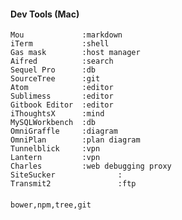 #### Dev Tools (Mac)
	Mou				:markdown
	iTerm			:shell
	Gas mask		:host manager
	Aifred			:search
	Sequel Pro		:db
	SourceTree		:git
	Atom			:editor
	Sublimess		:editor
	Gitbook Editor	:editor
	iThoughtsX		:mind
	MySQLWorkbench	:db
	OmniGraffle		:diagram
	OmniPlan		:plan diagram
	Tunnelblick		:vpn
	Lantern			:vpn
	Charles			:web debugging proxy
	SiteSucker              :
	Transmit2               :ftp
####
	bower,npm,tree,git
